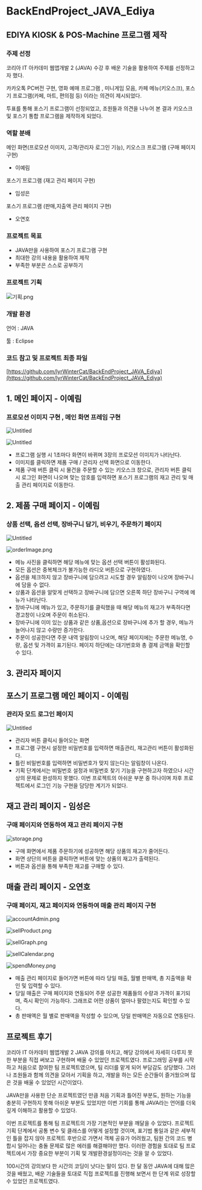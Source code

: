 # BackEndProject_JAVA_Ediya
## EDIYA KIOSK & POS-Machine 프로그램 제작

### 주제 선정

코리아 IT 아카데미 웹앱개발 2 (JAVA) 수강 후 배운 기술을 활용하여 주제를 선정하고자 했다.

카카오톡 PC버전 구현, 영화 예매 프로그램 , 미니게임 모음, 카페 메뉴(키오스크), 포스기 프로그램(카페, 마트, 편의점 등) 이라는 의견이 제시되었다.

투표를 통해 포스기 프로그램이 선정되었고, 조원들과 의견을 나누어 본 결과 키오스크 및 포스기 통합 프로그램을 제작하게 되었다.

### 역할 분배

메인 화면(프로모션 이미지, 고객/관리자 로그인 기능), 키오스크 프로그램 (구매 페이지 구현)
- 이예림

포스기 프로그램 (재고 관리 페이지 구현)
- 임성은

포스기 프로그램 (판매,지출액 관리 페이지 구현)
- 오연호

### 프로젝트 목표

- JAVA만을 사용하여 포스기 프로그램 구현
- 최대한 강의 내용을 활용하여 제작
- 부족한 부분은 스스로 공부하기

### 프로젝트 기획

![기획.png](https://s3-us-west-2.amazonaws.com/secure.notion-static.com/656ad284-3643-404f-96bf-ac3163e979ca/%EA%B8%B0%ED%9A%8D.png)

### 개발 환경

언어 : JAVA 

툴 : Eclipse

### 코드 참고 및 프로젝트 최종 파일

[https://github.com/lyrWinterCat/BackEndProject_JAVA_Ediya](https://github.com/lyrWinterCat/BackEndProject_JAVA_Ediya)

## 1. 메인 페이지 - 이예림

### 프로모션 이미지 구현 , 메인 화면 프레임 구현

![Untitled](https://s3-us-west-2.amazonaws.com/secure.notion-static.com/42cbe284-0154-4ab9-937d-809b6a4c0d60/Untitled.png)

![Untitled](https://s3-us-west-2.amazonaws.com/secure.notion-static.com/2e5b324c-205c-4a9e-9ee1-2f9fe86477fc/Untitled.png)

- 프로그램 실행 시 1초마다 화면이 바뀌며 3장의 프로모션 이미지가 나타난다.
- 이미지를 클릭하면 제품 구매 / 관리자 선택 화면으로 이동한다.
- 제품 구매 버튼 클릭 시 물건을 주문할 수 있는 키오스크 창으로, 관리자 버튼 클릭 시 로그인 화면이 나오며 맞는 암호를 입력하면 포스기 프로그램의 재고 관리 및 매출 관리 페이지로 이동한다.

## 2. 제품 구매 페이지 - 이예림

### 상품 선택, 옵션 선택, 장바구니 담기, 비우기, 주문하기 페이지

![Untitled](https://s3-us-west-2.amazonaws.com/secure.notion-static.com/1cdf3ac1-6057-41d3-924f-b8ca0fb4d4a3/Untitled.png)

![orderImage.png](https://s3-us-west-2.amazonaws.com/secure.notion-static.com/8cba30fc-3ffc-4479-9384-0f971b5959ec/orderImage.png)

- 메뉴 사진을 클릭하면 해당 메뉴에 맞는 옵션 선택 버튼이 활성화된다.
- 모든 옵션은 중복체크가 불가능한 라디오 버튼으로 구현하였다.
- 옵션을 체크하지 않고 장바구니에 담으려고 시도할 경우 알림창이 나오며 장바구니에 담을 수 없다.
- 상품과 옵션을 알맞게 선택하고 장바구니에 담으면 오른쪽 하단 장바구니 구역에 메뉴가 나타난다.
- 장바구니에 메뉴가 있고, 주문하기를 클릭했을 때 해당 메뉴의 재고가 부족하다면 경고창이 나오며 주문이 취소된다.
- 장바구니에 이미 있는 상품과 같은 상품,옵션으로 장바구니에 추가 할 경우, 메뉴가 늘어나지 않고 수량만 증가한다.
- 주문이 성공한다면 주문 내역 알림창이 나오며, 해당 페이지에는 주문한 메뉴명, 수량, 옵션 및 가격이 표기된다. 페이지 하단에는 대기번호와 총 결제 금액을 확인할 수 있다.

## 3. 관리자 페이지

## 포스기 프로그램 메인 페이지 - 이예림

### 관리자 모드 로그인 페이지

![Untitled](https://s3-us-west-2.amazonaws.com/secure.notion-static.com/125dd45c-c821-492a-ad57-cf170937247a/Untitled.png)

- 관리자 버튼 클릭시 들어오는 화면
- 프로그램 구현시 설정한 비밀번호를 입력하면 매출관리, 재고관리 버튼이 활성화된다.
- 틀린 비밀번호를 입력하면 비밀번호가 맞지 않는다는 알림창이 나온다.
- 기획 단계에서는 비밀번호 설정과 비밀번호 찾기 기능을 구현하고자 하였으나 시간상의 문제로 완성하지 못했다. 이번 프로젝트의 아쉬운 부분 중 하나이며 차후 프로젝트에서 로그인 기능 구현을 담당한 계기가 되었다.

## 재고 관리 페이지 - 임성은

### 구매 페이지와 연동하여 재고 관리 페이지 구현

![storage.png](https://s3-us-west-2.amazonaws.com/secure.notion-static.com/723b457b-a68c-482d-aa10-d0b66cdf3027/storage.png)

- 구매 화면에서 제품 주문하기에 성공하면 해당 상품의 재고가 줄어든다.
- 화면 상단의 버튼을 클릭하면 버튼에 맞는 상품의 재고가 출력된다.
- 버튼과 옵션을 통해 부족한 재고를 구매할 수 있다.

## 매출 관리 페이지 - 오연호

### 구매 페이지, 재고 페이지와 연동하여 매출 관리 페이지 구현

![accountAdmin.png](https://s3-us-west-2.amazonaws.com/secure.notion-static.com/246665fe-ffd7-47c6-acc9-6f6ae45be4e9/accountAdmin.png)

![sellProduct.png](https://s3-us-west-2.amazonaws.com/secure.notion-static.com/4ef76a74-2874-41f0-88dc-d70d29b46188/sellProduct.png)

![sellGraph.png](https://s3-us-west-2.amazonaws.com/secure.notion-static.com/46fdde71-4cf3-4dfc-87d3-5676e0412141/sellGraph.png)

![sellCalendar.png](https://s3-us-west-2.amazonaws.com/secure.notion-static.com/c9b26f97-89a3-4d45-b851-7e5ad027cc93/sellCalendar.png)

![spendMoney.png](https://s3-us-west-2.amazonaws.com/secure.notion-static.com/a8f12cb3-d56a-4d4a-85e4-7f83a9e06267/spendMoney.png)

- 매출 관리 페이지로 들어가면 버튼에 따라 당일 매출, 월별 판매액, 총 지출액을 확인 및 입력할 수 있다.
- 당일 매출은 구매 페이지와 연동되어 주문 성공한 제품들의 수량과 가격이 표기되며, 즉시 확인이 가능하다. 그래프로 어떤 상품이 얼마나 팔렸는지도 확인할 수 있다.
- 총 판매액은 월 별로 판매액을 작성할 수 있으며, 당일 판매액은 자동으로 연동된다.

## 프로젝트 후기

코리아 IT 아카데미 웹앱개발 2 JAVA 강의를 마치고, 해당 강의에서 자세히 다루지 못한 부분을 직접 써보고 구현하며 배울 수 있었던 프로젝트였다. 프로그래밍 공부를 시작하고 처음으로 참여한 팀 프로젝트였으며, 팀 리더를 맡게 되어 부담감도 상당했다. 그러나 조원들과 함께 의견을 모아서 기획을 하고, 개발을 하는 모든 순간들이 즐거웠으며 많은 것을 배울 수 있었던 시간이었다.

JAVA만을 사용한 단순 프로젝트였던 만큼 처음 기획과 틀어진 부분도, 원하는 기능을 충분히 구현하지 못해 아쉬운 부분도 있었지만 이번 기회를 통해 JAVA라는 언어를 더욱 깊게 이해하고 활용할 수 있었다.

이번 프로젝트를 통해 팀 프로젝트의 가장 기본적인 부분을 깨달을 수 있었다. 프로젝트 기획 단계에서 공통 변수 및 클래스를 어떻게 설정할 것이며, 표기법 통일과 같은 세부적인 틀을 잡지 않아 프로젝트 후반으로 가면서 객체 공유가 어려웠고, 팀원 간의 코드 병합시 일어나는 충돌 문제로 많은 에러를 해결해야만 했다. 이러한 경험을 토대로 팀 프로젝트에서 가장 중요한 부분이 기획 및 개발환경설정이라는 것을 알 수 있었다. 

100시간의 강의보다 한 시간의 코딩이 낫다는 말이 있다. 한 달 동안 JAVA에 대해 많은 것을 배웠고, 배운 기술들을 토대로 직접 프로젝트를 진행해 보면서 한 단계 위로 성장할 수 있었던 프로젝트였다.
